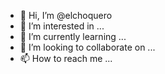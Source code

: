 - 👋 Hi, I’m @elchoquero
- 👀 I’m interested in ...
- 🌱 I’m currently learning ...
- 💞️ I’m looking to collaborate on ...
- 📫 How to reach me ...

<!---
elchoquero/elchoquero is a ✨ special ✨ repository because its `README.md` (this file) appears on your GitHub profile.
You can click the Preview link to take a look at your changes.
--->
